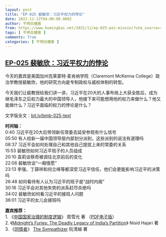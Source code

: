 ```yaml
---
layout: post
title: "EP-025 裴敏欣：习近平权力的悖论"
date: 2022-11-12T04:00:00.000Z
author: 不明白播客
from: https://www.bumingbai.net/2022/11/ep-025-pei-minxin/?utm_source=rss&utm_medium=rss&utm_campaign=ep-025-pei-minxin
tags: [ 不明白播客 ]
comments: True
categories: [ 不明白播客 ]
---
```

<!--1668225600000-->
[EP-025 裴敏欣：习近平权力的悖论](https://www.bumingbai.net/2022/11/ep-025-pei-minxin/?utm_source=rss&utm_medium=rss&utm_campaign=ep-025-pei-minxin)
------

<div>
<div id="buzzsprout-player-11676755"></div><script src="https://www.buzzsprout.com/1982525/11676755-.js?container_id=buzzsprout-player-11676755&amp;player=small" type="text/javascript" charset="utf-8"></script><p>今天的嘉宾是美国加州克莱蒙特·麦肯纳学院（Claremont McKenna College）政治学教授裴敏欣，他的研究方向是专制政权与威权体制的转型。</p><p>今天我们让裴教授给我们讲一讲，习近平在20大的人事布局上大获全胜后，成为继毛泽东之后权力最大的中国领导人，他接下来可能想用他的权力来做什么？他又能做什么？习近平面临的权力的悖论是什么？</p><p>文字版全文：<a href="https://bit.ly/bmb-025-text" rel="noreferrer noopener" target="_blank">bit.ly/bmb-025-text</a></p><p><strong>时间轴：<br></strong>0:40 习近平在20大后带领新任常委去延安参观有什么信号<br>05:50 有人给新一届中国领导层内部划分派别，这些派别的说法有道理吗<br>08:37 习近平会如何处理自己和其他自己提拔上来的常委的关系<br>15:53 裴敏欣如何习近平班子的人员组成<br>20:10 袁莉谈蔡奇被调往北京前后的变化<br>22:06 裴敏欣谈“一厢情愿”<br>23:13 李强、丁薛祥和何立峰等都深受习近平信任，他们会更能影响习近平的决策吗<br>26:48 如何看待有人认为习近平的班子是“战时内阁”<br>30:16 习近平会对其他失势的派系赶尽杀绝吗<br>34:02 裴敏欣如何看习近平的接班人问题<br>36:01 习近平的女儿会接班吗</p><p><strong>嘉宾推荐：<br></strong>1. 《<a rel="noreferrer noopener" href="https://book.douban.com/subject/26901114/" target="_blank">中国国家治理的制度逻辑</a>》 周雪光 著 （<a href="https://web.stanford.edu/~xgzhou/zhou_book2017.pdf">PDF电子版</a>）<br>2. 《<a rel="noreferrer noopener" href="https://www.amazon.com/Midnights-Furies-Deadly-Legacy-Partition/dp/0544705394/" target="_blank">Midnight&#8217;s Furies: The Deadly Legacy of India&#8217;s Partition</a>》 Nisid Hajari 著<br>3. 《<a rel="noreferrer noopener" href="https://book.douban.com/subject/30181683/" target="_blank">同情者</a>》 <a rel="noreferrer noopener" href="https://www.amazon.com/Sympathizer-Novel-Pulitzer-Prize-Fiction/dp/0802124941/" target="_blank">The Sympathizer</a> 阮清越 著</p>
</div>
